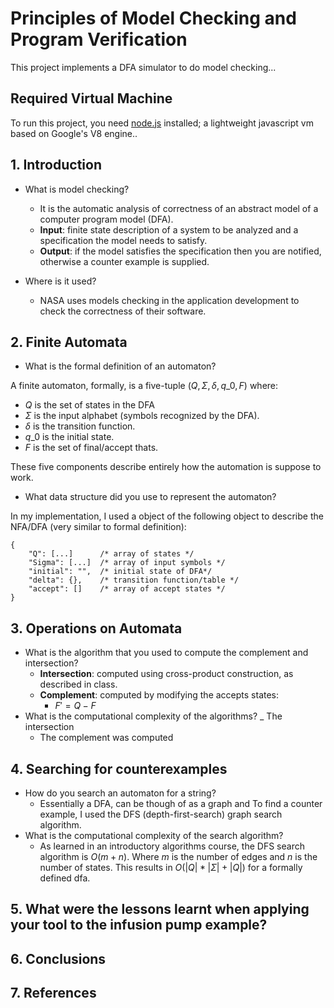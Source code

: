 <!-- include mathjax support for rendering latex -->
<script type="text/javascript"
    src="http://cdn.mathjax.org/mathjax/latest/MathJax.js?config=TeX-AMS-MML_HTMLorMML">
</script>

# Principles of Model Checking and Program Verification 

This project implements a DFA simulator to do model checking...

## Required Virtual Machine

To run this project, you need [node.js](http://nodejs.org/) installed; a
lightweight javascript vm based on Google's V8 engine..

## 1. Introduction 

- What is model checking? 
    - It is the automatic analysis of correctness of an abstract model of
      a computer program model (DFA).
    - __Input__: finite state description of a system to be analyzed and a
      specification the model needs to satisfy.
    - __Output__: if the model satisfies the specification then you are
      notified, otherwise a counter example is supplied.

- Where is it used?
    - NASA uses models checking in the application development to check
      the correctness of their software.

## 2. Finite Automata 

- What is the formal definition of an automaton? 

A finite automaton, formally, is a five-tuple $(Q,\Sigma, \delta, q\_0, F)$ where:

- $Q$ is the set of states in the DFA
- $\Sigma$ is the input alphabet (symbols recognized by the DFA).
- $\delta$ is the transition function.
- $q\_0$ is the initial state.
- $F$ is the set of final/accept thats.

These five components describe entirely how the automation is suppose to work.

- What data structure did you use to represent the automaton? 

In my implementation, I used a object of the following object to describe
the NFA/DFA (very similar to formal definition):

	{
		"Q": [...]      /* array of states */
		"Sigma": [...]  /* array of input symbols */
		"initial": "",  /* initial state of DFA*/
		"delta": {},    /* transition function/table */
		"accept": []    /* array of accept states */
	}

## 3. Operations on Automata 

- What is the algorithm that you used to compute the complement and
  intersection? 
    - __Intersection__: computed using cross-product construction, as
      described in class.
    - __Complement__: computed by modifying the accepts states:
        - $F' = Q - F$
- What is the computational complexity of the algorithms? 
    _ The intersection 
    - The complement was computed  

## 4. Searching for counterexamples 

- How do you search an automaton for a string? 
    - Essentially a DFA, can be though of as a graph and  To find a
      counter example, I used the DFS (depth-first-search) graph search
      algorithm.
- What is the computational complexity of the search algorithm? 
    - As learned in an introductory algorithms course, the DFS search
      algorithm is $O(m + n)$. Where $m$ is the number of edges and $n$ is
      the number of states. This results in $O(|Q|*|\Sigma| + |Q|)$ for a
      formally defined dfa.

## 5. What were the lessons learnt when applying your tool to the infusion pump example? 

## 6. Conclusions 

## 7. References
